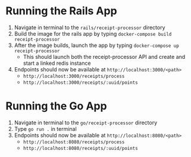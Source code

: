 # Running the Rails App

1. Navigate in terminal to the `rails/receipt-processor` directory
2. Build the image for the rails app by typing `docker-compose build receipt-processor`
3. After the image builds, launch the app by typing `docker-compose up receipt-processor`
	- This should launch both the receipt-processor API and create and start a linked redis instance
4. Endpoints should now be available at `http://localhost:3000/<path>`
	- `http://localhost:3000/receipts/process`
	- `http://localhost:3000/receipts/:uuid/points`

# Running the Go App
1. Navigate in terminal to the `go/receipt-processor` directory
2. Type `go run .` in terminal
3. Endpoints should now be available at `http://localhost:8080/<path>`
	- `http://localhost:8080/receipts/process`
	- `http://localhost:8080/receipts/:uuid/points`